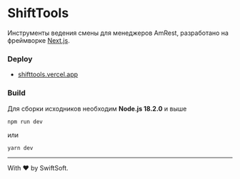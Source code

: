 # ShiftTools
Инструменты ведения смены для менеджеров AmRest, разработано на фреймворке [Next.js](https://nextjs.org).

### Deploy
* [shifttools.vercel.app](https://shifttools.vercel.app/)

### Build
Для сборки исходников необходим **Node.js 18.2.0** и выше

`npm run dev`

или

`yarn dev`

---

With ❤️ by SwiftSoft.